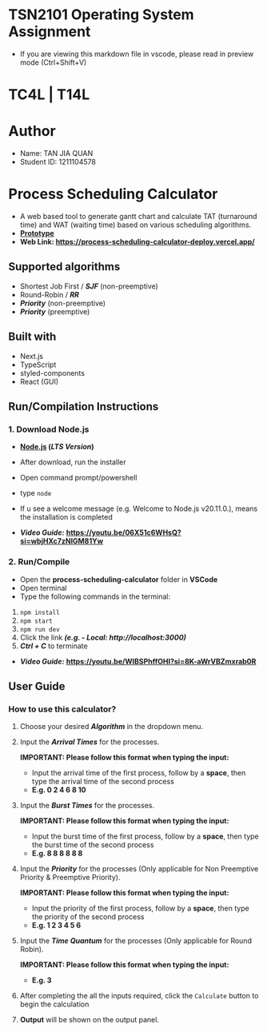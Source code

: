 # TSN2101 Operating System Assignment
* If you are viewing this markdown file in vscode, please read in preview mode (Ctrl+Shift+V)

# TC4L | T14L

# Author
- Name: TAN JIA QUAN
- Student ID: 1211104578

# Process Scheduling Calculator
- A web based tool to generate gantt chart and calculate TAT (turnaround time) and WAT (waiting time) based on various scheduling algorithms.
- **[Prototype](https://process-scheduling-calculator-deploy.vercel.app/)**
- **Web Link: https://process-scheduling-calculator-deploy.vercel.app/**

## Supported algorithms
- Shortest Job First / ***SJF*** (non-preemptive)
- Round-Robin / ***RR***
- ***Priority*** (non-preemptive)
- ***Priority*** (preemptive)

## Built with
- Next.js
- TypeScript
- styled-components
- React (GUI)

## Run/Compilation Instructions
### 1. Download Node.js
- **[Node.js](https://nodejs.org/en) (*LTS Version*)**
- After download, run the installer
- Open command prompt/powershell
- type `node`
- If u see a welcome message (e.g. Welcome to Node.js v20.11.0.), means the installation is completed

- ***Video Guide:*** **https://youtu.be/06X51c6WHsQ?si=wbjHXc7zNlGM81Yw**

### 2. Run/Compile
- Open the **process-scheduling-calculator** folder in **VSCode**
- Open terminal
- Type the following commands in the terminal:
1. `npm install`
2. `npm start`
3. `npm run dev`
4. Click the link ***(e.g. - Local: http://localhost:3000)***
5. ***Ctrl + C*** to terminate

- ***Video Guide:*** **https://youtu.be/WIBSPhffOHI?si=8K-aWrVBZmxrab0R**

## User Guide
### How to use this calculator?
        
1. Choose your desired ***Algorithm*** in the dropdown menu.

2. Input the ***Arrival Times*** for the processes.

    **IMPORTANT: Please follow this format when typing the input:**
    - Input the arrival time of the first process, follow by a **space**, then type the arrival time of the second process 
    - **E.g. 0 2 4 6 8 10**

3. Input the ***Burst Times*** for the processes.

    **IMPORTANT: Please follow this format when typing the input:**
    - Input the burst time of the first process, follow by a **space**, then type the burst time of the second process 
    - **E.g. 8 8 8 8 8 8**

4. Input the ***Priority*** for the processes (Only applicable for Non Preemptive Priority & Preemptive Priority).

    **IMPORTANT: Please follow this format when typing the input:**
    - Input the priority of the first process, follow by a **space**, then type the priority of the second process 
    - **E.g. 1 2 3 4 5 6**

5. Input the ***Time Quantum*** for the processes (Only applicable for Round Robin).

    **IMPORTANT: Please follow this format when typing the input:**
    - **E.g. 3**

6. After completing the all the inputs required, click the `Calculate` button to begin the calculation

7. **Output** will be shown on the output panel.




